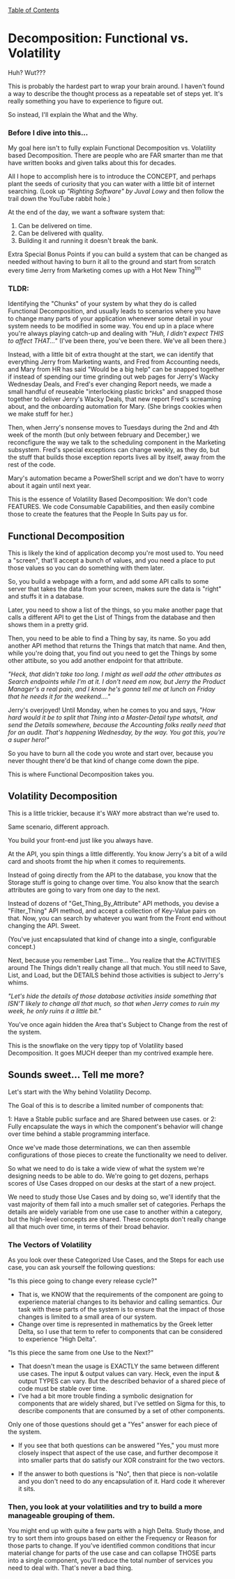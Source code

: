 [Table of Contents](./_ToC.md)
# Decomposition: Functional vs. Volatility

Huh?  Wut???  

This is probably the hardest part to wrap your brain around.  I haven't found a way to describe the thought process as a repeatable set of steps yet.  It's really something you have to experience to figure out.  

So instead, I'll explain the What and the Why.

### Before I dive into this...
My goal here isn't to fully explain Functional Decomposition vs. Volatility based Decomposition.  There are people who are FAR smarter than me that have written books and given talks about this for decades.  

All I hope to accomplish here is to introduce the CONCEPT, and perhaps plant the seeds of curiosity that you can water with a little bit of internet searching.  (Look up *"Righting Software" by Juval Lowy* and then follow the trail down the YouTube rabbit hole.)

At the end of the day, we want a software system that:  
1.  Can be delivered on time.
2.  Can be delivered with quality.
3.  Building it and running it doesn't break the bank.

Extra Special Bonus Points if you can build a system that can be changed as needed without having to burn it all to the ground and start from scratch every time Jerry from Marketing comes up with a Hot New Thing<sup>tm</sup>

### TLDR:
Identifying the "Chunks" of your system by what they do is called Functional Decomposition, and usually leads to scenarios where you have to change many parts of your application whenever some detail in your system needs to be modified in some way.  You end up in a place where you're always playing catch-up and dealing with *"Huh, I didn't expect THIS to affect THAT..."*  (I've been there, you've been there.  We've all been there.)

Instead, with a little bit of extra thought at the start, we can identify that everything Jerry from Marketing wants, and Fred from Accounting needs, and Mary from HR has said "Would be a big help" can be snapped together if instead of spending our time grinding out web pages for Jerry's Wacky Wednesday Deals, and Fred's ever changing Report needs, we made a small handful of reuseable "interlocking plastic bricks" and snapped those together to deliver Jerry's Wacky Deals, that new report Fred's screaming about, and the onboarding automation for Mary.  (She brings cookies when we make stuff for her.)  

Then, when Jerry's nonsense moves to Tuesdays during the 2nd and 4th week of the month (but only between february and December,) we reconcfigure the way we talk to the scheduling component in the Marketing subsystem.  Fred's special exceptions can change weekly, as they do, but the stuff that builds those exception reports lives all by itself, away from the rest of the code.  

Mary's automation became a PowerShell script and we don't have to worry about it again until next year.

This is the essence of Volatility Based Decomposition:  We don't code FEATURES.  We code Consumable Capabilities, and then easily combine those to create the features that the People In Suits pay us for.

## Functional Decomposition  
This is likely the kind of application decomp you're most used to.  You need a "screen", that'll accept a bunch of values, and you need a place to put those values so you can do something with them later.  

So, you build a webpage with a form, and add some API calls to some server that takes the data from your screen, makes sure the data is "right" and stuffs it in a database.  

Later, you need to show a list of the things, so you make another page that calls a different API to get the List of Things from the database and then shows them in a pretty grid.  

Then, you need to be able to find a Thing by say, its name.  So you add another API method that returns the Things that match that name.  And then, while you're doing that, you find out you need to get the Things by some other attibute, so you add another endpoint for that attribute.  

*"Heck, that didn't take too long.  I might as well add the other attributes as Search endpoints while I'm at it.  I don't need em now, but Jerry the Product Manager's a real pain, and I know he's gonna tell me at lunch on Friday that he needs it for the weekend...."*

Jerry's overjoyed!  Until Monday, when he comes to you and says, *"How hard would it be to split that Thing into a Master-Detail type whatsit, and send the Details somewhere, because the Accounting folks really need that for an audit.  That's happening Wednesday, by the way.  You got this, you're a super hero!"*

So you have to burn all the code you wrote and start over, because you never thought there'd be that kind of change come down the pipe.

This is where Functional Decomposition takes you.

## Volatility Decomposition
This is a little trickier, because it's WAY more abstract than we're used to.

Same scenario, different approach.

You build your front-end just like you always have.

At the API, you spin things a little differently.  You know Jerry's a bit of a wild card and shoots fromt the hip when it comes to requirements.

Instead of going directly from the API to the database, you know that the Storage stuff is going to change over time.  You also know that the search attributes are going to vary from one day to the next.

Instead of dozens of "Get_Thing_By_Attribute" API methods, you devise a "Filter_Thing" API method, and accept a collection of Key-Value pairs on that.  Now, you can search by whatever you want from the Front end without changing the API.  Sweet.

(You've just encapsulated that kind of change into a single, configurable concept.)

Next, because you remember Last Time... You realize that the ACTIVITIES around The Things didn't really change all that much.  You still need to Save, List, and Load, but the DETAILS behind those activities is subject to Jerry's whims.  

*"Let's hide the details of those database activities inside  something that ISN'T likely to change all that much, so that when Jerry comes to ruin my week, he only ruins it a little bit."*

You've once again hidden the Area that's Subject to Change from the rest of the system.

This is the snowflake on the very tippy top of Volatility based Decomposition.  It goes MUCH deeper than my contrived example here.

## Sounds sweet... Tell me more?
Let's start with the Why behind Volatility Decomp.

The Goal of this is to describe a limited number of components that:

1:  Have a Stable public surface and are Shared between use cases.
or
2:  Fully encapsulate the ways in which the component's behavior will change over time behind a stable programming interface.

Once we've made those determinations, we can then assemble configurations of those pieces to create the functionality we need to deliver.

So what we need to do is take a wide view of what the system we're designing needs to be able to do.  We're going to get dozens, perhaps scores of Use Cases dropped on our desks at the start of a new project.

We need to study those Use Cases and by doing so, we'll identify that the vast majority of them fall into a much smaller set of categories.  Perhaps the details are widely variable from one use case to another within a category, but the high-level concepts are shared. These concepts don't really change all that much over time, in terms of their broad behavior.

### The Vectors of Volatility
As you look over these Categorized Use Cases, and the Steps for each use case, you can ask yourself the following questions:

"Is this piece going to change every release cycle?"
  - That is, we KNOW that the requirements of the component are going to experience material changes to its behavior and calling semantics.  Our task with these parts of the system is to ensure that the impact of those changes is limited to a small area of our system.  
  - Change over time is represented in mathematics by the Greek letter Delta, so I use that term to refer to components that can be considered to experience "High Delta".

"Is this piece the same from one Use to the Next?"
  - That doesn't mean the usage is EXACTLY the same between different use cases.  The input & output values can vary.  Heck, even the input & output TYPES can vary.  But the described behavior of a shared piece of code must be stable over time.  
  - I've had a bit more trouble finding a symbolic designation for components that are widely shared, but I've settled on Sigma for this, to describe components that are consumed by a set of other components.

Only one of those questions should get a "Yes" answer for each piece of the system.

 - If you see that both questions can be answered "Yes," you must more closely inspect that aspect of the use case, and further decompose it into smaller parts that do satisfy our XOR constraint for the two vectors.

 - If the answer to both questions is "No", then that piece is non-volatile and you don't need to do any encapsulation of it.  Hard code it wherever it sits.

 ### Then, you look at your volatilities and try to build a more manageable grouping of them.
 You might end up with quite a few parts with a high Delta.  Study those, and try to sort them into groups based on either the Frequency or Reason for those parts to change.  If you've identified common conditions that incur material change for  parts of the use case and can collapse THOSE parts into a single component, you'll reduce the total number of services you need to deal with.  That's never a bad thing.

